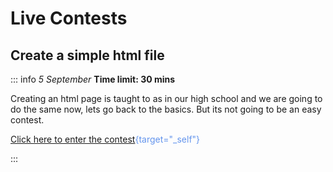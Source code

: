 # Live Contests

## Create a simple html file


::: info _5 September_
**Time limit: 30 mins**

Creating an html page is taught to as in our high school and we are going to do the same now, lets go back to the basics. But its not going to be an easy contest.
<div style="color:#6495ED">

[Click here to enter the contest](/contest.html){target="_self"}

</div>
:::

